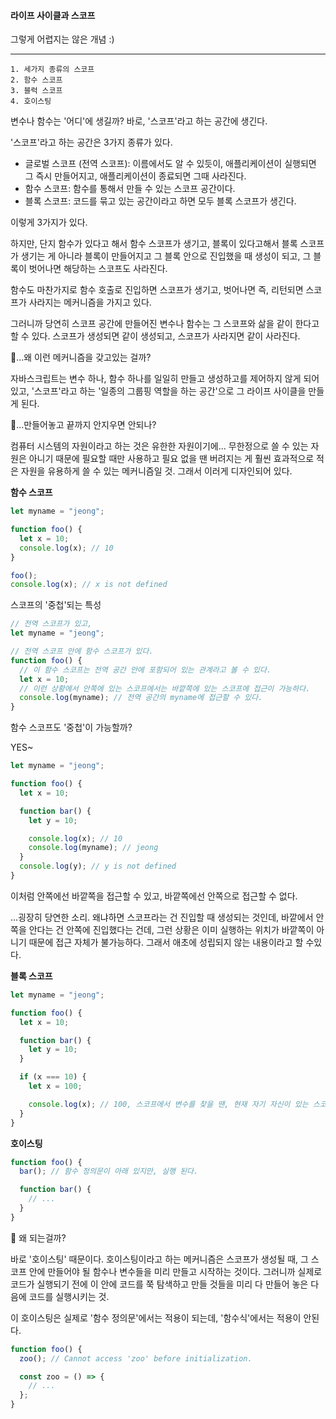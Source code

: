 #### 라이프 사이클과 스코프

그렇게 어렵지는 않은 개념 :)

---

```
1. 세가지 종류의 스코프
2. 함수 스코프
3. 블럭 스코프
4. 호이스팅
```

변수나 함수는 '어디'에 생길까?
바로, '스코프'라고 하는 공간에 생긴다.

'스코프'라고 하는 공간은 3가지 종류가 있다.

- 글로벌 스코프 (전역 스코프): 이름에서도 알 수 있듯이, 애플리케이션이 실행되면 그 즉시 만들어지고, 애플리케이션이 종료되면 그때 사라진다.
- 함수 스코프: 함수를 통해서 만들 수 있는 스코프 공간이다.
- 블록 스코프: 코드를 묶고 있는 공간이라고 하면 모두 블록 스코프가 생긴다.

이렇게 3가지가 있다.

하지만, 단지 함수가 있다고 해서 함수 스코프가 생기고,
블록이 있다고해서 블록 스코프가 생기는 게 아니라
블록이 만들어지고 그 블록 안으로 진입했을 때 생성이 되고,
그 블록이 벗어나면 해당하는 스코프도 사라진다.

함수도 마찬가지로 함수 호출로 진입하면 스코프가 생기고,
벗어나면 즉, 리턴되면 스코프가 사라지는 메커니즘을 가지고 있다.

그러니까 당연히 스코프 공간에 만들어진 변수나 함수는 그 스코프와 삶을 같이 한다고 할 수 있다.
스코프가 생성되면 같이 생성되고,
스코프가 사라지면 같이 사라진다.

🤔...왜 이런 메커니즘을 갖고있는 걸까?

자바스크립트는 변수 하나, 함수 하나를 일일히 만들고 생성하고를 제어하지 않게 되어 있고,
'스코프'라고 하는 '일종의 그룹핑 역할을 하는 공간'으로 그 라이프 사이클을 만들게 된다.

🤔...만들어놓고 끝까지 안지우면 안되나?

컴퓨터 시스템의 자원이라고 하는 것은 유한한 자원이기에...
무한정으로 쓸 수 있는 자원은 아니기 때문에
필요할 때만 사용하고 필요 없을 땐 버려지는 게
훨씬 효과적으로 적은 자원을 유용하게 쓸 수 있는 메커니즘일 것.
그래서 이러게 디자인되어 있다.

**함수 스코프**

```js
let myname = "jeong";

function foo() {
  let x = 10;
  console.log(x); // 10
}

foo();
console.log(x); // x is not defined
```

스코프의 '중첩'되는 특성

```js
// 전역 스코프가 있고,
let myname = "jeong";

// 전역 스코프 안에 함수 스코프가 있다.
function foo() {
  // 이 함수 스코프는 전역 공간 안에 포함되어 있는 관계라고 볼 수 있다.
  let x = 10;
  // 이런 상황에서 안쪽에 있는 스코프에서는 바깥쪽에 있는 스코프에 접근이 가능하다.
  console.log(myname); // 전역 공간의 myname에 접근할 수 있다.
}
```

함수 스코프도 '중첩'이 가능할까?

YES~

```js
let myname = "jeong";

function foo() {
  let x = 10;

  function bar() {
    let y = 10;

    console.log(x); // 10
    console.log(myname); // jeong
  }
  console.log(y); // y is not defined
}
```

이처럼 안쪽에선 바깥쪽을 접근할 수 있고, 바깥쪽에선 안쪽으로 접근할 수 없다.

...굉장히 당연한 소리. 왜냐하면 스코프라는 건 진입할 때 생성되는 것인데,
바깥에서 안쪽을 안다는 건 안쪽에 진입했다는 건데,
그런 상황은 이미 실행하는 위치가 바깥쪽이 아니기 때문에 접근 자체가 불가능하다.
그래서 애초에 성립되지 않는 내용이라고 할 수있다.

**블록 스코프**

```js
let myname = "jeong";

function foo() {
  let x = 10;

  function bar() {
    let y = 10;
  }

  if (x === 10) {
    let x = 100;

    console.log(x); // 100, 스코프에서 변수를 찾을 땐, 현재 자기 자신이 있는 스코프에서 찾고 거기서 찾아지지 않으면 바깥에서 찾고, 찾고, ... 최종적으로 전역 스코프까지 가서 없으면 이제 못 찾는 거고 찾아지면 전역 변수의 스코프로 접근하는 것... (프로토타입의 메커니즘과 흡사한 탐색 메커니즘을 갖고 있다. 명시적으로 프로토타입이라고 하는 속성을 갖고 있지는 않지만.)
  }
}
```

**호이스팅**

```js
function foo() {
  bar(); // 함수 정의문이 아래 있지만, 실행 된다.

  function bar() {
    // ...
  }
}
```

🤔 왜 되는걸까?

바로 '호이스팅' 때문이다.
호이스팅이라고 하는 메커니즘은 스코프가 생성될 때,
그 스코프 안에 만들어야 될 함수나 변수들을 미리 만들고 시작하는 것이다.
그러니까 실제로 코드가 실행되기 전에 이 안에 코드를 쭉 탐색하고 만들 것들을 미리 다 만들어 놓은 다음에 코드를 실행시키는 것.

이 호이스팅은 실제로 '함수 정의문'에서는 적용이 되는데,
'함수식'에서는 적용이 안된다.

```js
function foo() {
  zoo(); // Cannot access 'zoo' before initialization.

  const zoo = () => {
    // ...
  };
}
```
